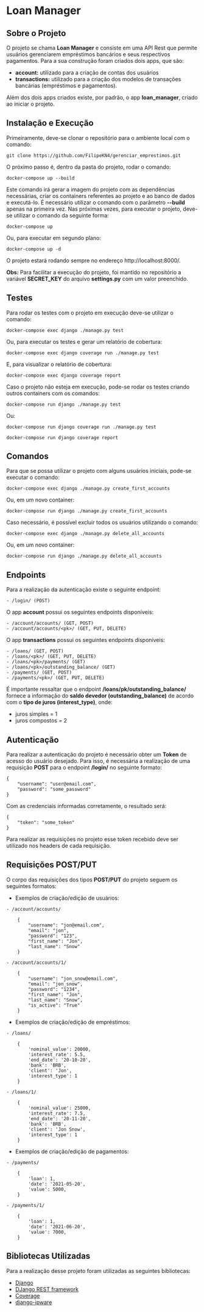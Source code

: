 # Loan Manager

## Sobre o Projeto

O projeto se chama __Loan Manager__ e consiste em uma API Rest que permite usuários gerenciarem empréstimos bancários e seus respectivos pagamentos. Para a sua construção foram criados dois apps, que são:
* __account:__ utilizado para a criação de contas dos usuários
* __transactions:__ utilizado para a criação dos modelos de transações bancárias (empréstimos e pagamentos).

Além dos dois apps criados existe, por padrão, o app __loan_manager__, criado ao iniciar o projeto.

## Instalação e Execução

Primeiramente, deve-se clonar o repositório para o ambiente local com o comando:

`git clone https://github.com/FilipeKN4/gerenciar_emprestimos.git`

O próximo passo é, dentro da pasta do projeto, rodar o comando:

`docker-compose up --build`

Este comando irá gerar a imagem do projeto com as dependências necessárias, criar os containers referentes ao projeto e ao banco de dados e executá-lo. É necessário utilizar o comando com o parâmetro __--build__ apenas na primeira vez.
Nas próximas vezes, para executar o projeto, deve-se utilizar o comando da seguinte forma:

`docker-compose up`

Ou, para executar em segundo plano:

`docker-compose up -d`

O projeto estará rodando sempre no endereço http://localhost:8000/.

__Obs:__ Para facilitar a execução do projeto, foi mantido no repositório a variável __SECRET_KEY__
do arquivo __settings.py__ com um valor preenchido.

## Testes

Para rodar os testes com o projeto em execução deve-se utilizar o comando:

`docker-compose exec django ./manage.py test`

Ou, para executar os testes e gerar um relatório de cobertura:

`docker-compose exec django coverage run ./manage.py test`

E, para visualizar o relatório de cobertura:

`docker-compose exec django coverage report`

Caso o projeto não esteja em execução, pode-se rodar os testes criando outros containers com os comandos:

`docker-compose run django ./manage.py test`

Ou:

`docker-compose run django coverage run ./manage.py test`

`docker-compose run django coverage report`

## Comandos

Para que se possa utilizar o projeto com alguns usuários iniciais, pode-se executar o comando:

`docker-compose exec django ./manage.py create_first_accounts`

Ou, em um novo container:

`docker-compose run django ./manage.py create_first_accounts`

Caso necessário, é possível excluir todos os usuários utilizando o comando:

`docker-compose exec django ./manage.py delete_all_accounts`

Ou, em um novo container:

`docker-compose run django ./manage.py delete_all_accounts`

## Endpoints

Para a realização da autenticação existe o seguinte endpoint:

```
- /login/ (POST)
```

O app __account__ possui os seguintes endpoints disponíveis:

```
- /account/accounts/ (GET, POST)
- /account/accounts/<pk>/ (GET, PUT, DELETE)
```

O app __transactions__ possui os seguintes endpoints disponíveis:

```
- /loans/ (GET, POST)
- /loans/<pk>/ (GET, PUT, DELETE)
- /loans/<pk>/payments/ (GET)
- /loans/<pk>/outstanding_balance/ (GET)
- /payments/ (GET, POST)
- /payments/<pk>/ (GET, PUT, DELETE)
```
É importante ressaltar que o endpoint __/loans/pk/outstanding_balance/__ fornece a informação do __saldo devedor (outstanding_balance)__ de acordo com o __tipo de juros (interest_type)__, onde:
- juros simples = 1
- juros compostos = 2

## Autenticação

Para realizar a autenticação do projeto é necessário obter um __Token__ de acesso do usuário desejado. Para isso, é necessária a realização de uma requisição __POST__ para o endpoint __/login/__ no seguinte formato:

```
{
    "username": "user@email.com",
    "password": "some_password"
}
```

Com as credenciais informadas corretamente, o resultado será:

```
{
    "token": "some_token"
}
```

Para realizar as requisições no projeto esse token recebido deve ser utilizado nos headers de cada requisição.

## Requisições POST/PUT

O corpo das requisições dos tipos __POST/PUT__ do projeto seguem os seguintes formatos:

- Exemplos de criação/edição de usuários:

```
- /account/accounts/

    {
        "username": "jon@email.com", 
        "email": "jon",
        "password": "123",
        "first_name": "Jon",
        "last_name": "Snow"
    }

- /account/accounts/1/

    {
        "username": "jon_snow@email.com", 
        "email": "jon_snow",
        "password": "1234",
        "first_name": "Jon",
        "last_name": "Snow",
        "is_active": "True"
    }
```

- Exemplos de criação/edição de empréstimos:

```
- /loans/

    {
        'nominal_value': 20000,
        'interest_rate': 5.5,
        'end_date': '20-10-20',
        'bank': 'BRB',
        'client': 'Jon',
        'interest_type': 1
    }

- /loans/1/

    {
        'nominal_value': 25000,
        'interest_rate': 7.5,
        'end_date': '20-11-20',
        'bank': 'BRB',
        'client': 'Jon Snow',
        'interest_type': 1
    }
```

- Exemplos de criação/edição de pagamentos:

```
- /payments/

    {
        'loan': 1, 
        'date': '2021-05-20',
        'value': 5000,
    }

- /payments/1/

    {
        'loan': 1, 
        'date': '2021-06-20',
        'value': 7000,
    }
```

## Bibliotecas Utilizadas

Para a realização desse projeto foram utilizadas as seguintes bibliotecas:

* [Django](https://www.djangoproject.com/)
* [DJango REST framework](https://www.django-rest-framework.org/)
* [Coverage](https://coverage.readthedocs.io/en/coverage-5.5/)
* [django-ipware](https://pypi.org/project/django-ipware/)